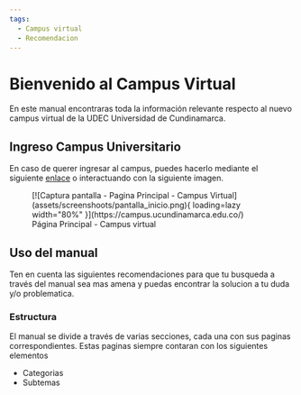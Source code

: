 ```yaml
---
tags:
  - Campus virtual
  - Recomendacion
---
```


# Bienvenido al Campus Virtual

En este manual encontraras toda la información relevante respecto al nuevo campus virtual de la UDEC Universidad de Cundinamarca.

## Ingreso Campus Universitario

En caso de querer ingresar al campus, puedes hacerlo mediante el siguiente [enlace](https://campus.ucundinamarca.edu.co/) o interactuando con la siguiente imagen.

<figure markdown="span">
  [![Captura pantalla - Pagina Principal - Campus Virtual](assets/screenshoots/pantalla_inicio.png){ loading=lazy width="80%" }](https://campus.ucundinamarca.edu.co/)
  <figcaption>Página Principal - Campus virtual</figcaption>
</figure>

## Uso del manual

Ten en cuenta las siguientes recomendaciones para que tu busqueda a través del manual sea mas amena y puedas encontrar la solucion a tu duda y/o problematica.

### Estructura

El manual se divide a través de varias secciones, cada una con sus paginas correspondientes. Estas paginas siempre contaran con los siguientes elementos

* Categorias 
* Subtemas



<!-- ## Project layout

    mkdocs.yml    # The configuration file.
    docs/
        index.md  # The documentation homepage.
        ...       # Other markdown pages, images and other files. -->

